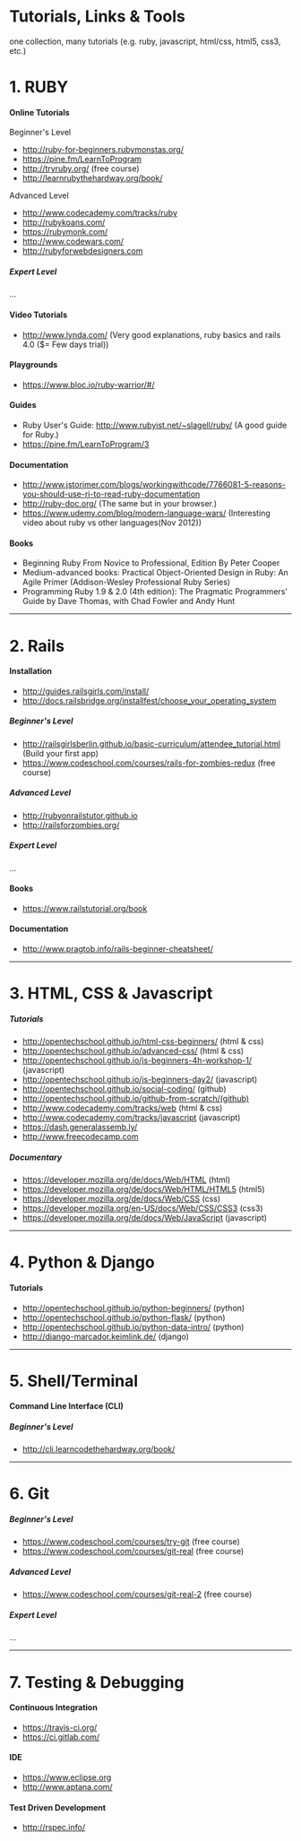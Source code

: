 Tutorials, Links & Tools
=========

one collection, many tutorials (e.g. ruby, javascript, html/css, html5, css3, etc.)


# 1. RUBY

#### Online Tutorials

Beginner's Level

* http://ruby-for-beginners.rubymonstas.org/ 
* https://pine.fm/LearnToProgram 
* http://tryruby.org/ (free course)
* http://learnrubythehardway.org/book/ 

Advanced Level
* http://www.codecademy.com/tracks/ruby 
* http://rubykoans.com/
* https://rubymonk.com/
* http://www.codewars.com/ 
* http://rubyforwebdesigners.com 

##### Expert Level
...


#### Video Tutorials
* http://www.lynda.com/ (Very good explanations, ruby basics and rails 4.0 ($= Few days trial))

#### Playgrounds
* https://www.bloc.io/ruby-warrior/#/

#### Guides 
* Ruby User's Guide: http://www.rubyist.net/~slagell/ruby/ (A good guide for Ruby.)
* https://pine.fm/LearnToProgram/3

#### Documentation
* http://www.jstorimer.com/blogs/workingwithcode/7766081-5-reasons-you-should-use-ri-to-read-ruby-documentation
* http://ruby-doc.org/ (The same but in your browser.)
* https://www.udemy.com/blog/modern-language-wars/ (Interesting video about ruby vs other languages(Nov 2012))

#### Books
* Beginning Ruby From Novice to Professional, Edition By Peter Cooper
* Medium-advanced books: Practical Object-Oriented Design in Ruby: An Agile Primer (Addison-Wesley Professional Ruby Series)
* Programming Ruby 1.9 & 2.0 (4th edition): The Pragmatic Programmers' Guide by Dave Thomas, with Chad Fowler and Andy Hunt

---
# 2. Rails

#### Installation
* http://guides.railsgirls.com/install/
* http://docs.railsbridge.org/installfest/choose_your_operating_system


##### Beginner's Level

* http://railsgirlsberlin.github.io/basic-curriculum/attendee_tutorial.html (Build your first app)
* https://www.codeschool.com/courses/rails-for-zombies-redux (free course)


##### Advanced Level

* http://rubyonrailstutor.github.io
* http://railsforzombies.org/


##### Expert Level
...


#### Books
* https://www.railstutorial.org/book

#### Documentation

* http://www.pragtob.info/rails-beginner-cheatsheet/

---
# 3. HTML, CSS & Javascript

##### Tutorials
* http://opentechschool.github.io/html-css-beginners/ (html & css)
* http://opentechschool.github.io/advanced-css/ (html & css)
* http://opentechschool.github.io/js-beginners-4h-workshop-1/ (javascript)
* http://opentechschool.github.io/js-beginners-day2/ (javascript)
* http://opentechschool.github.io/social-coding/ (github)
* http://opentechschool.github.io/github-from-scratch/(github)
* http://www.codecademy.com/tracks/web (html & css)
* http://www.codecademy.com/tracks/javascript (javascript)
* https://dash.generalassemb.ly/
* http://www.freecodecamp.com

##### Documentary
* https://developer.mozilla.org/de/docs/Web/HTML (html)
* https://developer.mozilla.org/de/docs/Web/HTML/HTML5 (html5)
* https://developer.mozilla.org/de/docs/Web/CSS (css)
* https://developer.mozilla.org/en-US/docs/Web/CSS/CSS3 (css3)
* https://developer.mozilla.org/de/docs/Web/JavaScript (javascript)

---
# 4. Python & Django

#### Tutorials
* http://opentechschool.github.io/python-beginners/ (python)
* http://opentechschool.github.io/python-flask/ (python)
* http://opentechschool.github.io/python-data-intro/ (python)
* http://django-marcador.keimlink.de/ (django)

---
# 5. Shell/Terminal

#### Command Line Interface (CLI)

##### Beginner's Level

* http://cli.learncodethehardway.org/book/

---
# 6. Git

##### Beginner's Level

* https://www.codeschool.com/courses/try-git (free course)
* https://www.codeschool.com/courses/git-real (free course)


##### Advanced Level

* https://www.codeschool.com/courses/git-real-2 (free course)


##### Expert Level
...

---
# 7. Testing & Debugging


#### Continuous Integration

* https://travis-ci.org/
* https://ci.gitlab.com/


#### IDE

* https://www.eclipse.org
* http://www.aptana.com/


#### Test Driven Development

* http://rspec.info/





